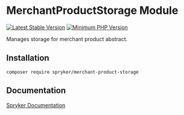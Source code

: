 # MerchantProductStorage Module
[![Latest Stable Version](https://poser.pugx.org/spryker/merchant-product-storage/v/stable.svg)](https://packagist.org/packages/spryker/merchant-product-storage)
[![Minimum PHP Version](https://img.shields.io/badge/php-%3E%3D%208.0-8892BF.svg)](https://php.net/)

Manages storage for merchant product abstract.

## Installation

```
composer require spryker/merchant-product-storage
```

## Documentation

[Spryker Documentation](https://docs.spryker.com)
